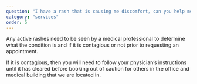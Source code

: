 ```yaml
---
question: "I have a rash that is causing me discomfort, can you help me with it?"
category: "services"
order: 5
---
```


Any active rashes need to be seen by a medical professional to determine what the condition is and if it is contagious or not prior to requesting an appointment.

If it is contagious, then you will need to follow your physician’s instructions until it has cleared before booking out of caution for others in the office and medical building that we are located in.

